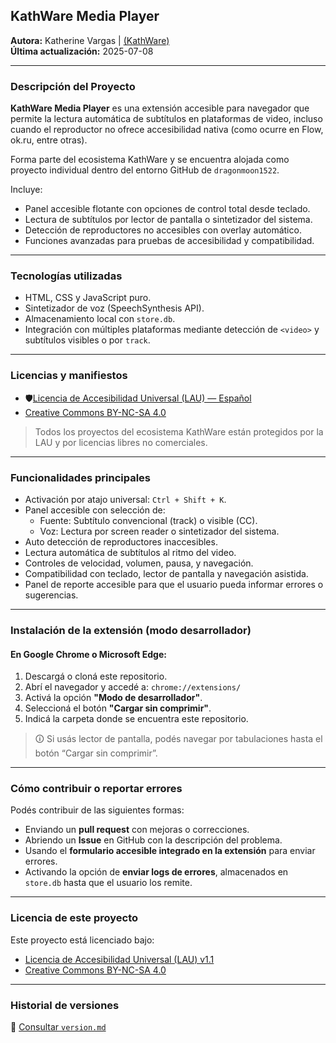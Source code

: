 ## **KathWare Media Player**

**Autora:** Katherine Vargas | [(KathWare)](https://kathware.com.ar)  
**Última actualización:** 2025-07-08  

---

### **Descripción del Proyecto**

**KathWare Media Player** es una extensión accesible para navegador que permite la lectura automática de subtítulos en plataformas de video, incluso cuando el reproductor no ofrece accesibilidad nativa (como ocurre en Flow, ok.ru, entre otras).

Forma parte del ecosistema KathWare y se encuentra alojada como proyecto individual dentro del entorno GitHub de `dragonmoon1522`.

Incluye:

- Panel accesible flotante con opciones de control total desde teclado.
- Lectura de subtítulos por lector de pantalla o sintetizador del sistema.
- Detección de reproductores no accesibles con overlay automático.
- Funciones avanzadas para pruebas de accesibilidad y compatibilidad.

---

### Tecnologías utilizadas

- HTML, CSS y JavaScript puro.
- Sintetizador de voz (SpeechSynthesis API).
- Almacenamiento local con `store.db`.
- Integración con múltiples plataformas mediante detección de `<video>` y subtítulos visibles o por `track`.

---

### Licencias y manifiestos

- 🛡[Licencia de Accesibilidad Universal (LAU) — Español](https://kathware.com.ar/lau/)  
- [Creative Commons BY-NC-SA 4.0](https://kathware.com.ar/normas-de-uso-y-licencias-de-kathware/)

> Todos los proyectos del ecosistema KathWare están protegidos por la LAU y por licencias libres no comerciales.

---

### Funcionalidades principales

- Activación por atajo universal: `Ctrl + Shift + K`.
- Panel accesible con selección de:
  - Fuente: Subtítulo convencional (track) o visible (CC).
  - Voz: Lectura por screen reader o sintetizador del sistema.
- Auto detección de reproductores inaccesibles.
- Lectura automática de subtítulos al ritmo del video.
- Controles de velocidad, volumen, pausa, y navegación.
- Compatibilidad con teclado, lector de pantalla y navegación asistida.
- Panel de reporte accesible para que el usuario pueda informar errores o sugerencias.

---

### Instalación de la extensión (modo desarrollador)

#### En Google Chrome o Microsoft Edge:

1. Descargá o cloná este repositorio.
2. Abrí el navegador y accedé a: `chrome://extensions/`
3. Activá la opción **"Modo de desarrollador"**.
4. Seleccioná el botón **"Cargar sin comprimir"**.
5. Indicá la carpeta donde se encuentra este repositorio.

> 🛈 Si usás lector de pantalla, podés navegar por tabulaciones hasta el botón “Cargar sin comprimir”.

---

### Cómo contribuir o reportar errores

Podés contribuir de las siguientes formas:

- Enviando un **pull request** con mejoras o correcciones.
- Abriendo un **Issue** en GitHub con la descripción del problema.
- Usando el **formulario accesible integrado en la extensión** para enviar errores.
- Activando la opción de **enviar logs de errores**, almacenados en `store.db` hasta que el usuario los remite.

---

### Licencia de este proyecto

Este proyecto está licenciado bajo:

- [Licencia de Accesibilidad Universal (LAU) v1.1](https://kathware.com.ar/lau/)
- [Creative Commons BY-NC-SA 4.0](https://kathware.com.ar/normas-de-uso-y-licencias-de-kathware/)

---

### Historial de versiones

🔗 [Consultar `version.md`](./version.md)
